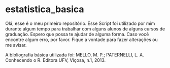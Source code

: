 # estatistica_basica
Olá, esse é o meu primeiro repositório. Esse Script foi utilizado por mim durante algum tempo para trabalhar com alguns alunos de alguns cursos de graduação. Espero que possa te ajudar de alguma forma.
Caso você encontre algum erro, por favor. Fique a vontade para fazer alterações ou me avisar.

A bibliografia básica utilizada foi:
MELLO, M. P.; PATERNELLI, L. A. Conhecendo o R. Editora UFV, Viçosa, n.1, 2013.
